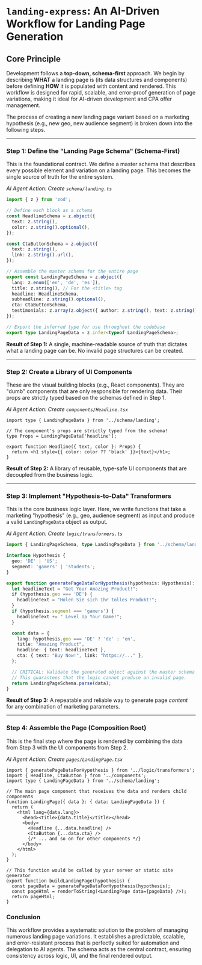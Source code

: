 
# `landing-express`: An AI-Driven Workflow for Landing Page Generation

## Core Principle

Development follows a **top-down, schema-first** approach. We begin by describing **WHAT** a landing page is (its data structures and components) before defining **HOW** it is populated with content and rendered. This workflow is designed for rapid, scalable, and error-proof generation of page variations, making it ideal for AI-driven development and CPA offer management.

The process of creating a new landing page variant based on a marketing hypothesis (e.g., new geo, new audience segment) is broken down into the following steps.

---

### Step 1: Define the "Landing Page Schema" (Schema-First)

This is the foundational contract. We define a master schema that describes every possible element and variation on a landing page. This becomes the single source of truth for the entire system.

*AI Agent Action: Create `schema/landing.ts`*
```typescript
import { z } from 'zod';

// Define each block as a schema
const HeadlineSchema = z.object({
  text: z.string(),
  color: z.string().optional(),
});

const CtaButtonSchema = z.object({
  text: z.string(),
  link: z.string().url(),
});

// Assemble the master schema for the entire page
export const LandingPageSchema = z.object({
  lang: z.enum(['en', 'de', 'es']),
  title: z.string(), // For the <title> tag
  headline: HeadlineSchema,
  subheadline: z.string().optional(),
  cta: CtaButtonSchema,
  testimonials: z.array(z.object({ author: z.string(), text: z.string() })).optional(),
});

// Export the inferred type for use throughout the codebase
export type LandingPageData = z.infer<typeof LandingPageSchema>;
```
**Result of Step 1:** A single, machine-readable source of truth that dictates what a landing page can be. No invalid page structures can be created.

---

### Step 2: Create a Library of UI Components

These are the visual building blocks (e.g., React components). They are "dumb" components that are only responsible for rendering data. Their props are strictly typed based on the schemas defined in Step 1.

*AI Agent Action: Create `components/Headline.tsx`*
```tsx
import type { LandingPageData } from '../schema/landing';

// The component's props are strictly typed from the schema!
type Props = LandingPageData['headline'];

export function Headline({ text, color }: Props) {
  return <h1 style={{ color: color ?? 'black' }}>{text}</h1>;
}
```
**Result of Step 2:** A library of reusable, type-safe UI components that are decoupled from the business logic.

---

### Step 3: Implement "Hypothesis-to-Data" Transformers

This is the core business logic layer. Here, we write functions that take a marketing "hypothesis" (e.g., geo, audience segment) as input and produce a valid `LandingPageData` object as output.

*AI Agent Action: Create `logic/transformers.ts`*
```typescript
import { LandingPageSchema, type LandingPageData } from '../schema/landing';

interface Hypothesis {
  geo: 'DE' | 'US';
  segment: 'gamers' | 'students';
}

export function generatePageDataForHypothesis(hypothesis: Hypothesis): LandingPageData {
  let headlineText = "Get Your Amazing Product!";
  if (hypothesis.geo === 'DE') {
    headlineText = "Holen Sie sich Ihr tolles Produkt!";
  }
  if (hypothesis.segment === 'gamers') {
    headlineText += " Level Up Your Game!";
  }

  const data = {
    lang: hypothesis.geo === 'DE' ? 'de' : 'en',
    title: "Amazing Product",
    headline: { text: headlineText },
    cta: { text: "Buy Now!", link: "https://..." },
  };

  // CRITICAL: Validate the generated object against the master schema before returning.
  // This guarantees that the logic cannot produce an invalid page.
  return LandingPageSchema.parse(data);
}
```
**Result of Step 3:** A repeatable and reliable way to generate page *content* for any combination of marketing parameters.

---

### Step 4: Assemble the Page (Composition Root)

This is the final step where the page is rendered by combining the data from Step 3 with the UI components from Step 2.

*AI Agent Action: Create `pages/LandingPage.tsx`*
```tsx
import { generatePageDataForHypothesis } from '../logic/transformers';
import { Headline, CtaButton } from '../components';
import type { LandingPageData } from '../schema/landing';

// The main page component that receives the data and renders child components
function LandingPage({ data }: { data: LandingPageData }) {
  return (
    <html lang={data.lang}>
      <head><title>{data.title}</title></head>
      <body>
        <Headline {...data.headline} />
        <CtaButton {...data.cta} />
        {/* ... and so on for other components */}
      </body>
    </html>
  );
}

// This function would be called by your server or static site generator
export function buildLandingPage(hypothesis) {
  const pageData = generatePageDataForHypothesis(hypothesis);
  const pageHtml = renderToString(<LandingPage data={pageData} />);
  return pageHtml;
}
```

### Conclusion

This workflow provides a systematic solution to the problem of managing numerous landing page variations. It establishes a predictable, scalable, and error-resistant process that is perfectly suited for automation and delegation to AI agents. The schema acts as the central contract, ensuring consistency across logic, UI, and the final rendered output.
